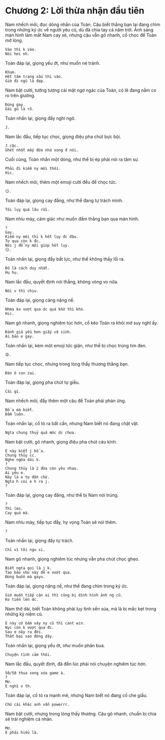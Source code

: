 # Chương 2: Lời thừa nhận đầu tiên

Nam nhếch môi, đọc dòng nhắn của Toàn. Cậu biết thằng bạn lại đang chìm trong những ký ức về người yêu cũ, dù đã chia tay cả năm trời. Ánh sáng màn hình làm mắt Nam cay xè, nhưng cậu vẫn gõ nhanh, cố chọc để Toàn mở lòng.

```
Vào thì k vào.
Nói hơi nh.
```

Toàn đáp lại, giọng yếu ớt, như muốn né tránh.

```
Khum.
Hết tâm trạng xấu thì vào.
Giờ đi ngủ là đẹp.
```

Nam bật cười, tưởng tượng cái mặt ngơ ngác của Toàn, có lẽ đang nằm co ro trên giường.

```
Đúng gay.
Gái gú là rõ.
```

Toàn nhắn lại, giọng đầy nghi ngờ.

```
J.
```

Nam lắc đầu, tiếp tục chọc, giọng điệu pha chút bực bội.

```
J cặc.
Ghét nhất mấy đứa nhá xong đ nói.
```

Cuối cùng, Toàn nhắn một dòng, như thể bị ép phải nói ra tâm sự.

```
Phải đi kiếm ny mới thôi.
Hic.
```

Nam nhếch môi, thêm một emoji cười đểu để chọc tức.

```
😏.
```

Toàn đáp lại, giọng cay đắng, như thể đang tự trách mình.

```
Tôi lụỵ quá lâu rồi.
```

Nam nhíu mày, cảm giác như muốn đấm thằng bạn qua màn hình.

```
?
Gay.
Kiếm ny mới thì k hết lụy đc đâu.
Tự qua còn k đc.
Nói j để ny mới giúp hết lụy.
😏.
```

Toàn nhắn lại, giọng đầy bất lực, như thể không thấy lối ra.

```
Đó là cách duy nhất.
Hụ hụ.
```

Nam lắc đầu, quyết định nói thẳng, không vòng vo nữa.

```
Nói v thì chịu.
```

Toàn đáp lại, giọng càng nặng nề.

```
Nhma ko vượt qua dc quá khứ thì khó.
Hic.
```

Nam gõ nhanh, giọng nghiêm túc hơn, cố kéo Toàn ra khỏi mớ suy nghĩ ấy.

```
Đánh giá yếu hơn giấy vệ sinh.
Ai bảo e gay.
```

Toàn nhắn lại, kèm một emoji tức giận, như thể bị chọc trúng tim đen.

```
😡.
```

Nam tiếp tục chọc, nhưng trong lòng thấy thương thằng bạn.

```
Đàn ô con zai.
```

Toàn đáp lại, giọng pha chút tự giễu.

```
Cái gì.
```

Nam nhếch môi, đẩy thêm một câu để Toàn phải phản ứng.

```
Bố a mà biết.
Đấm luôn.
```

Toàn nhắn lại, cố tỏ ra bất cần, nhưng Nam biết nó đang chật vật.

```
Ngta chung thuỷ quá mức dc chưa.
```

Nam bật cười, gõ nhanh, giọng điệu pha chút cáu kỉnh.

```
E này biết j bố a.
Chung thủy cc.
Nghe ngứa dái k.
?
Chung thủy là 2 đứa còn yêu nhau.
Ai yêu e.
Này là e tự đần chứ.
Ngta h coi e h ra j.
?
```

Toàn đáp lại, giọng cay đắng, như thể bị Nam nói trúng.

```
?
Thì lms.
Cay quá mà.
```

Nam nhíu mày, tiếp tục đẩy, hy vọng Toàn sẽ nói thêm.

```
?
```

Toàn nhắn lại, giọng đầy tự trách.

```
Chỉ vì tôi ngu si.
```

Nam gõ nhanh, giọng nghiêm túc nhưng vẫn pha chút chọc ghẹo.

```
Biết ngta gọi là j k.
Tao bảo như này để e vượt qua.
Đừng buồn mà gayu.
```

Toàn đáp lại, giọng nặng nề, như thể đang chìm trong ký ức.

```
Giờ muốn tiếp cận ai thì cũng bị dính hình ảnh ng cũ.
Ko tiến lên dc.
```

Nam thở dài, biết Toàn không phải lụy tình sến súa, mà là bị mắc kẹt trong những kỷ niệm cũ.

```
E này cứ bám váy ny cũ thì cant win.
Nyc còn k vượt qua đc.
Sau e này ra đời.
Thất bại sao đứng dậy.
```

Toàn nhắn lại, giọng yếu ớt, như muốn phân bua.

```
Chuyện tình cảm thôi.
```

Nam lắc đầu, quyết định, đã đến lúc phải nói chuyện nghiêm túc hơn.

```
50/50 thua xong xóa game à.
?
Mơ.
E nghĩ v th.
```

Toàn đáp lại, cố tỏ ra mạnh mẽ, nhưng Nam biết nó đang cố che giấu.

```
Chứ cái khác anh vẫn powerrr.
```

Nam bật cười, nhưng trong lòng thấy thương. Cậu gõ nhanh, chuẩn bị chia sẻ trải nghiệm cá nhân.

```
Mơ.
E phải hiểu là.
```